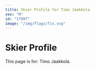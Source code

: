 ```yaml
---
title: Skier Profile for Timo Jaakkola
sex: "M"
id: "17997"
image: "/img/flags/fin.svg" 
---
```


# Skier Profile

This page is for: Timo Jaakkola.
    
